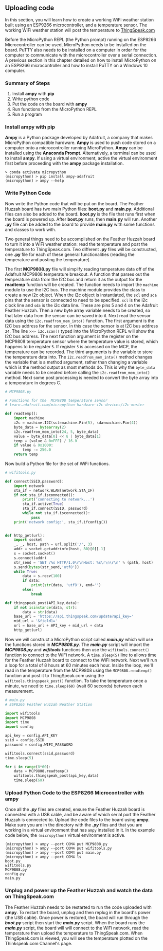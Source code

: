 
## Uploading code
In this section, you will learn how to create a working WiFi weather station built using an ESP9266 microcontroller, and a temperature sensor. The working WiFi weather station will post the temperature to [ThingSpeak.com](https://thingspeak.com/)

Before the MicroPython REPL (the Python prompt) running on the ESP8266 Microcontroller can be used, MicroPython needs to be installed on the board. PuTTY also needs to be installed on a computer in order for the computer to communicate with the microcontroller over a serial connection. A previous section in this chapter detailed on how to install MicroPython on an ESP9266 microcontroller and how to install PuTTY on a Windows 10 computer.
### Summary of Steps
1. Install **ampy** with **pip**
2. Write python code 
3. Put the code on the board with **ampy**
4. Run functions from the MicroPython REPL
5. Run a program
### Install ampy with pip

**Ampy** is a Python package developed by Adafruit, a company that makes MicroPython compatible hardware. **Ampy** is used to push code stored on a computer onto a microcontroller running MicroPython. **Ampy** can be installed using the **Anaconda Prompt**. Alternatively, a terminal can be used to install **ampy**. If using a virtual environment, active the virtual environment first before proceeding with the **ampy** package installation.
```text
> conda activate micropython
(micropython) > pip install ampy-adafruit
(micropython) > ampy --help
```
### Write Python Code
Now write the Python code that will be put on the board. The Feather Huzzah board has two main Python files: **boot.py** and **main.py**. Additional files can also be added to the board. **boot.py** is the file that runs first when the board is powered up. After **boot.py** runs, then **main.py** will run. Another **.py** file can be added to the board to provide **main.py** with some functions and classes to work with. 

Two general things need to be accomplished on the Feather Huzzah board to turn it into a WiFi weather station: read the temperature and post the temperature to ThingSpeak.com. Two different **.py** files will be constructed, one **.py** file for each of these general functionalities (reading the temperature and posting the temperature). 

The first **MCP9808.py** file will simplify reading temperature data off of the Adafruit MCP9808 temperature breakout. A function that parses out the temperature data from the I2C bus and return it as the output for the **readtemp** function will be created. The function needs to import the ```machine``` module to use the I2C bus. The machine module provides the class to create a new i2c object. When the i2c object is instantiated, the ```scl``` and ```sda``` pins that the sensor is connected to need to be specified. ```scl``` is the i2c clock line and ```sda``` is the i2c data line. These are pins 5 and 4 on the Adafruit Feather Huzzah. Then a new byte array variable needs to be created, so that later data from the sensor can be saved into it.  Next read the sensor data using the ```i2c.readfrom_mem_into()``` function. The first argument is the I2C bus address for the sensor. In this case the sensor is at I2C bus address ```24```. The line ```>>> i2c.scan()``` typed into the MicroPython REPL will show the I2C bus address.  The next function argument is the register on the MCP9808 temperature sensor where the temperature value is stored, which happens to be register ```5```. If register ```5``` is accessed on the MCP, the temperature can be recorded. The third arguments is the variable to store the temperature data into. The ```i2c.readfrom_mem_into()``` method changes the variable that is a method argument, rather than changing a variable which is the method output as most methods do. This is why the ```byte_data``` variable needs to be created before calling the ```i2c.readfrom_mem_into()``` method. Next some post processing is needed to convert the byte array into a temperature in degrees C.

```python
# MCP9808.py

# Functions for the  MCP9808 temperature sensor
# learn.adafruit.com/micropython-hardware-i2c-devices/i2c-master

def readtemp():
    import machine
    i2c = machine.I2C(scl=machine.Pin(5), sda=machine.Pin(4))
    byte_data = bytearray(2)
    i2c.readfrom_mem_into(24, 5, byte_data)
    value = byte_data[0] << 8 | byte_data[1]
    temp = (value & 0xFFF) / 16.0
    if value & 0x1000:
        temp -= 256.0
    return temp
```

Now build a Python file for the set of WiFi functions. 

```python
# wifitools.py

def connect(SSID,password):
    import network
    sta_if = network.WLAN(network.STA_IF)
    if not sta_if.isconnected():
        print('connecting to network...')
        sta_if.active(True)
        sta_if.connect(SSID, password)
        while not sta_if.isconnected():
            pass
    print('network config:', sta_if.ifconfig())

        
def http_get(url):
    import socket
    _, _, host, path = url.split('/', 3)
    addr = socket.getaddrinfo(host, 80)[0][-1]
    s = socket.socket()
    s.connect(addr)
    str_send = 'GET /%s HTTP/1.0\r\nHost: %s\r\n\r\n' % (path, host)
    s.send(bytes(str_send,'utf8'))
    while True:
        data = s.recv(100)
        if data:
            print(str(data, 'utf8'), end='')
        else:
            break

def thingspeak_post(API_key,data):
    if not isinstance(data, str):
        data = str(data)
    base_url = 'https://api.thingspeak.com/update?api_key='
    mid_url = '&field1='
    url = base_url + API_key + mid_url + data
    http_get(url)

```

Now we will construct a MicroPython script called **_main.py_** which will use the functions stored in **_MCP9808.py_**. The **_main.py_** script will import the **_MCP9808.py_** and **_wifitools_** functions then use the ```wifitools.connect()``` function to connect to the WiFi network. A ```time.sleep(5)``` line to allows time for the Feather Huzzah board to connect to the WiFi network. Next we'll run a loop for a total of 8 hours at 60 minutes each hour. Inside the loop, we'll read in the temperature from the MCP9808 using the ```MCP9808.readtemp()``` function and post it to ThingSpeak.com using the ```wifitools.thingspeak_post()``` function. To take the temperature once a minute, we need to ```time.sleep(60)``` (wait 60 seconds) between each measurement.

```python
# main.py
# ESP8266 Feather Huzzah Weather Station

import wifitools
import MCP9808
import time
import config

api_key = config.API_KEY
ssid = config.SSID
password = config.WIFI_PASSWORD

wifitools.connect(ssid,password)
time.sleep(5)

for i in range(8*60):
    data = MCP9808.readtemp()
    wifitools.thingspeak_post(api_key,data)
    time.sleep(60)
```
### Upload Python Code to the ESP8266 Microcontroller with **ampy**
Once all the **_.py_** files are created, ensure the Feather Huzzah board is connected with a USB cable, and be aware of which serial port the Feather Huzzah is connected to. Upload the code files to the board using **ampy**. Make sure you are in the directory with the **_.py_** files and that you are working in a virtual environment that has ```ampy``` installed in it. In the example code below, the ```(micropython)``` virtual environment is active.

```text
(micropython) > ampy --port COM4 put MCP9808.py
(micropython) > ampy --port COM4 put wifitools.py
(micropython) > ampy --port COM4 put main.py
(micropython) > ampy --port COM4 ls
boot.py
wifitools.py
MCP9808.py
config.py
main.py
```
### Unplug and power up the Feather Huzzah and watch the data on ThingSpeak.com
The Feather Huzzah needs to be restarted to run the code uploaded with **ampy**. To restart the board, unplug and then replug in the board's power (the USB cable). Once power is restored, the board will run through the **_boot.py_** script then start the **_main.py_** script. When the board runs the **_main.py_** script, the board will will connect to the WiFi network, read the temperature then upload the temperature to ThingSpeak.com. When ThingSpeak.com is viewed, you will see the temperature plotted on the Thinkspeak.com Channel's page.
 

